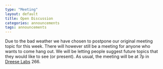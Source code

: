 ```yaml
---
type: "Meeting"
layout: default
title: Open Discussion
categories: announcements
tags: announcements
---
```

Due to the bad weather we have chosen to postpone our original meeting topic for this week. There will however still be a meeting for anyone who wants to come hang out. We will be letting people suggest future topics that they would like to see (or present). As usual, the meeting will be at 7p in [Dreese Labs](http://www.osu.edu/map/building.php?building=279) 266.

